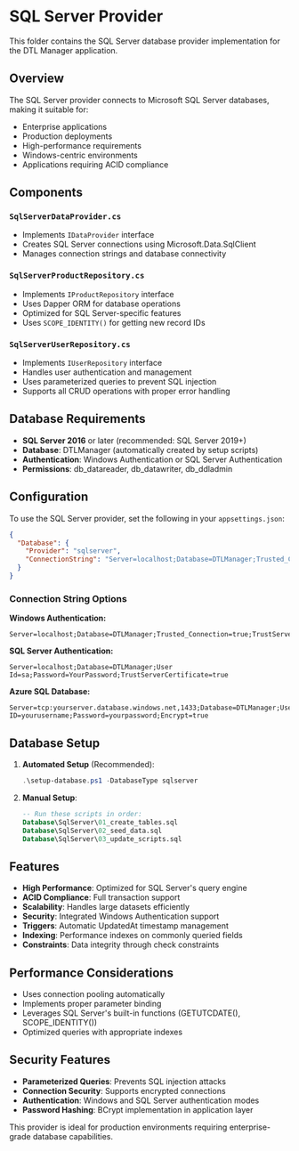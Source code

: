 # SQL Server Provider

This folder contains the SQL Server database provider implementation for the DTL Manager application.

## Overview

The SQL Server provider connects to Microsoft SQL Server databases, making it suitable for:
- Enterprise applications
- Production deployments
- High-performance requirements
- Windows-centric environments
- Applications requiring ACID compliance

## Components

### `SqlServerDataProvider.cs`
- Implements `IDataProvider` interface
- Creates SQL Server connections using Microsoft.Data.SqlClient
- Manages connection strings and database connectivity

### `SqlServerProductRepository.cs`
- Implements `IProductRepository` interface
- Uses Dapper ORM for database operations
- Optimized for SQL Server-specific features
- Uses `SCOPE_IDENTITY()` for getting new record IDs

### `SqlServerUserRepository.cs`
- Implements `IUserRepository` interface
- Handles user authentication and management
- Uses parameterized queries to prevent SQL injection
- Supports all CRUD operations with proper error handling

## Database Requirements

- **SQL Server 2016** or later (recommended: SQL Server 2019+)
- **Database**: DTLManager (automatically created by setup scripts)
- **Authentication**: Windows Authentication or SQL Server Authentication
- **Permissions**: db_datareader, db_datawriter, db_ddladmin

## Configuration

To use the SQL Server provider, set the following in your `appsettings.json`:

```json
{
  "Database": {
    "Provider": "sqlserver",
    "ConnectionString": "Server=localhost;Database=DTLManager;Trusted_Connection=true;TrustServerCertificate=true"
  }
}
```

### Connection String Options

**Windows Authentication:**
```
Server=localhost;Database=DTLManager;Trusted_Connection=true;TrustServerCertificate=true
```

**SQL Server Authentication:**
```
Server=localhost;Database=DTLManager;User Id=sa;Password=YourPassword;TrustServerCertificate=true
```

**Azure SQL Database:**
```
Server=tcp:yourserver.database.windows.net,1433;Database=DTLManager;User ID=yourusername;Password=yourpassword;Encrypt=true
```

## Database Setup

1. **Automated Setup** (Recommended):
   ```powershell
   .\setup-database.ps1 -DatabaseType sqlserver
   ```

2. **Manual Setup**:
   ```sql
   -- Run these scripts in order:
   Database\SqlServer\01_create_tables.sql
   Database\SqlServer\02_seed_data.sql
   Database\SqlServer\03_update_scripts.sql
   ```

## Features

- **High Performance**: Optimized for SQL Server's query engine
- **ACID Compliance**: Full transaction support
- **Scalability**: Handles large datasets efficiently
- **Security**: Integrated Windows Authentication support
- **Triggers**: Automatic UpdatedAt timestamp management
- **Indexing**: Performance indexes on commonly queried fields
- **Constraints**: Data integrity through check constraints

## Performance Considerations

- Uses connection pooling automatically
- Implements proper parameter binding
- Leverages SQL Server's built-in functions (GETUTCDATE(), SCOPE_IDENTITY())
- Optimized queries with appropriate indexes

## Security Features

- **Parameterized Queries**: Prevents SQL injection attacks
- **Connection Security**: Supports encrypted connections
- **Authentication**: Windows and SQL Server authentication modes
- **Password Hashing**: BCrypt implementation in application layer

This provider is ideal for production environments requiring enterprise-grade database capabilities.
